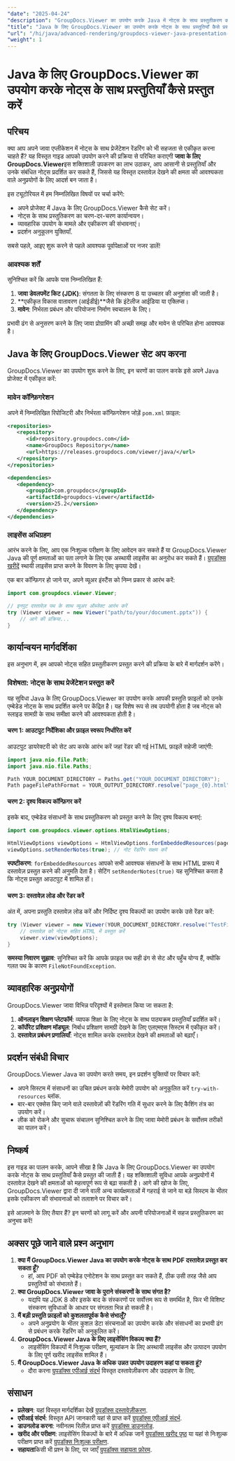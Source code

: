 ```yaml
---
"date": "2025-04-24"
"description": "GroupDocs.Viewer का उपयोग करके Java में नोट्स के साथ प्रस्तुतीकरण को सहजता से प्रस्तुत करने का तरीका जानें। यह मार्गदर्शिका सेटअप, कार्यान्वयन और प्रदर्शन अनुकूलन युक्तियों को कवर करती है।"
"title": "Java के लिए GroupDocs.Viewer का उपयोग करके नोट्स के साथ प्रस्तुतियाँ कैसे प्रस्तुत करें - एक व्यापक गाइड"
"url": "/hi/java/advanced-rendering/groupdocs-viewer-java-presentation-notes-rendering/"
"weight": 1
---
```


# Java के लिए GroupDocs.Viewer का उपयोग करके नोट्स के साथ प्रस्तुतियाँ कैसे प्रस्तुत करें

## परिचय

क्या आप अपने जावा एप्लीकेशन में नोट्स के साथ प्रेजेंटेशन रेंडरिंग को भी सहजता से एकीकृत करना चाहते हैं? यह विस्तृत गाइड आपको उपयोग करने की प्रक्रिया से परिचित कराएगी **जावा के लिए GroupDocs.Viewer**इस शक्तिशाली उपकरण का लाभ उठाकर, आप आसानी से प्रस्तुतियाँ और उनके संबंधित नोट्स प्रदर्शित कर सकते हैं, जिससे यह विस्तृत दस्तावेज़ देखने की क्षमता की आवश्यकता वाले अनुप्रयोगों के लिए आदर्श बन जाता है।

इस ट्यूटोरियल में हम निम्नलिखित विषयों पर चर्चा करेंगे:
- अपने प्रोजेक्ट में Java के लिए GroupDocs.Viewer कैसे सेट करें।
- नोट्स के साथ प्रस्तुतिकरण का चरण-दर-चरण कार्यान्वयन।
- व्यावहारिक उपयोग के मामले और एकीकरण की संभावनाएं।
- प्रदर्शन अनुकूलन युक्तियाँ.

सबसे पहले, आइए शुरू करने से पहले आवश्यक पूर्वापेक्षाओं पर नजर डालें!

### आवश्यक शर्तें

सुनिश्चित करें कि आपके पास निम्नलिखित हैं:
1. **जावा डेवलपमेंट किट (JDK)**: संगतता के लिए संस्करण 8 या उच्चतर की अनुशंसा की जाती है।
2. **एकीकृत विकास वातावरण (आईडीई)**जैसे कि इंटेलीज आईडिया या एक्लिप्स।
3. **मावेन**: निर्भरता प्रबंधन और परियोजना निर्माण स्वचालन के लिए।

प्रभावी ढंग से अनुसरण करने के लिए जावा प्रोग्रामिंग की अच्छी समझ और मावेन से परिचित होना आवश्यक है।

## Java के लिए GroupDocs.Viewer सेट अप करना

GroupDocs.Viewer का उपयोग शुरू करने के लिए, इन चरणों का पालन करके इसे अपने Java प्रोजेक्ट में एकीकृत करें:

### मावेन कॉन्फ़िगरेशन

अपने में निम्नलिखित रिपोजिटरी और निर्भरता कॉन्फ़िगरेशन जोड़ें `pom.xml` फ़ाइल:

```xml
<repositories>
   <repository>
      <id>repository.groupdocs.com</id>
      <name>GroupDocs Repository</name>
      <url>https://releases.groupdocs.com/viewer/java/</url>
   </repository>
</repositories>

<dependencies>
   <dependency>
      <groupId>com.groupdocs</groupId>
      <artifactId>groupdocs-viewer</artifactId>
      <version>25.2</version>
   </dependency>
</dependencies>
```

### लाइसेंस अधिग्रहण

आरंभ करने के लिए, आप एक निःशुल्क परीक्षण के लिए आवेदन कर सकते हैं या GroupDocs.Viewer Java की पूर्ण क्षमताओं का पता लगाने के लिए एक अस्थायी लाइसेंस का अनुरोध कर सकते हैं। [ग्रुपडॉक्स खरीदें](https://purchase.groupdocs.com/buy) स्थायी लाइसेंस प्राप्त करने के विवरण के लिए कृपया देखें।

एक बार कॉन्फ़िगर हो जाने पर, अपने व्यूअर इंस्टैंस को निम्न प्रकार से आरंभ करें:

```java
import com.groupdocs.viewer.Viewer;

// इनपुट दस्तावेज़ पथ के साथ व्यूअर ऑब्जेक्ट आरंभ करें
try (Viewer viewer = new Viewer("path/to/your/document.pptx")) {
    // आगे की प्रक्रिया...
}
```

## कार्यान्वयन मार्गदर्शिका

इस अनुभाग में, हम आपको नोट्स सहित प्रस्तुतीकरण प्रस्तुत करने की प्रक्रिया के बारे में मार्गदर्शन करेंगे।

### विशेषता: नोट्स के साथ प्रेजेंटेशन प्रस्तुत करें

यह सुविधा Java के लिए GroupDocs.Viewer का उपयोग करके आपकी प्रस्तुति फ़ाइलों को उनके एम्बेडेड नोट्स के साथ प्रदर्शित करने पर केंद्रित है। यह विशेष रूप से तब उपयोगी होता है जब नोट्स को स्लाइड सामग्री के साथ समीक्षा करने की आवश्यकता होती है।

#### चरण 1: आउटपुट निर्देशिका और फ़ाइल स्वरूप निर्धारित करें

आउटपुट डायरेक्टरी को सेट अप करके आरंभ करें जहां रेंडर की गई HTML फ़ाइलें सहेजी जाएंगी:

```java
import java.nio.file.Path;
import java.nio.file.Paths;

Path YOUR_DOCUMENT_DIRECTORY = Paths.get("YOUR_DOCUMENT_DIRECTORY");
Path pageFilePathFormat = YOUR_OUTPUT_DIRECTORY.resolve("page_{0}.html");
```

#### चरण 2: दृश्य विकल्प कॉन्फ़िगर करें

इसके बाद, एम्बेडेड संसाधनों के साथ प्रस्तुतिकरण को प्रस्तुत करने के लिए दृश्य विकल्प बनाएं:

```java
import com.groupdocs.viewer.options.HtmlViewOptions;

HtmlViewOptions viewOptions = HtmlViewOptions.forEmbeddedResources(pageFilePathFormat);
viewOptions.setRenderNotes(true); // नोट रेंडरिंग सक्षम करें
```

**स्पष्टीकरण**: `forEmbeddedResources` आपको सभी आवश्यक संसाधनों के साथ HTML प्रारूप में दस्तावेज़ प्रस्तुत करने की अनुमति देता है। सेटिंग `setRenderNotes(true)` यह सुनिश्चित करता है कि नोट्स प्रस्तुत आउटपुट में शामिल हों।

#### चरण 3: दस्तावेज़ लोड और रेंडर करें

अंत में, अपना प्रस्तुति दस्तावेज़ लोड करें और निर्दिष्ट दृश्य विकल्पों का उपयोग करके उसे रेंडर करें:

```java
try (Viewer viewer = new Viewer(YOUR_DOCUMENT_DIRECTORY.resolve("TestFiles.PPTX_WITH_NOTES"))) {
    // दस्तावेज़ को नोट्स सहित HTML में प्रस्तुत करें
    viewer.view(viewOptions);
}
```

**समस्या निवारण सुझाव**: सुनिश्चित करें कि आपके फ़ाइल पथ सही ढंग से सेट और पहुँच योग्य हैं, क्योंकि गलत पथ के कारण `FileNotFoundException`.

## व्यावहारिक अनुप्रयोगों

GroupDocs.Viewer जावा विभिन्न परिदृश्यों में इस्तेमाल किया जा सकता है:
1. **ऑनलाइन शिक्षण प्लेटफॉर्म**: व्यापक शिक्षा के लिए नोट्स के साथ पाठ्यक्रम प्रस्तुतियाँ प्रदर्शित करें।
2. **कॉर्पोरेट प्रशिक्षण मॉड्यूल**: निर्बाध प्रशिक्षण सामग्री देखने के लिए एलएमएस सिस्टम में एकीकृत करें।
3. **दस्तावेज़ प्रबंधन प्रणालियाँ**: नोट्स शामिल करके दस्तावेज़ देखने की क्षमताओं को बढ़ाएँ।

## प्रदर्शन संबंधी विचार

GroupDocs.Viewer Java का उपयोग करते समय, इन प्रदर्शन युक्तियों पर विचार करें:
- अपने सिस्टम में संसाधनों का उचित प्रबंधन करके मेमोरी उपयोग को अनुकूलित करें `try-with-resources` ब्लॉक.
- बार-बार एक्सेस किए जाने वाले दस्तावेज़ों की रेंडरिंग गति में सुधार करने के लिए कैशिंग तंत्र का उपयोग करें।
- लीक को रोकने और सुचारू संचालन सुनिश्चित करने के लिए जावा मेमोरी प्रबंधन के सर्वोत्तम तरीकों का पालन करें।

## निष्कर्ष

इस गाइड का पालन करके, आपने सीखा है कि Java के लिए GroupDocs.Viewer का उपयोग करके नोट्स के साथ प्रस्तुतियाँ कैसे प्रस्तुत की जाती हैं। यह शक्तिशाली सुविधा आपके अनुप्रयोगों में दस्तावेज़ देखने की क्षमताओं को महत्वपूर्ण रूप से बढ़ा सकती है। आगे की खोज के लिए, GroupDocs.Viewer द्वारा दी जाने वाली अन्य कार्यक्षमताओं में गहराई से जाने या बड़े सिस्टम के भीतर इसके एकीकरण की संभावनाओं को तलाशने पर विचार करें।

इसे आज़माने के लिए तैयार हैं? इन चरणों को लागू करें और अपनी परियोजनाओं में सहज प्रस्तुतिकरण का अनुभव करें!

## अक्सर पूछे जाने वाले प्रश्न अनुभाग

1. **क्या मैं GroupDocs.Viewer Java का उपयोग करके नोट्स के साथ PDF दस्तावेज़ प्रस्तुत कर सकता हूँ?**
   - हां, आप PDF को एम्बेडेड एनोटेशन के साथ प्रस्तुत कर सकते हैं, ठीक उसी तरह जैसे आप प्रस्तुतियों को संभालते हैं।
2. **क्या GroupDocs.Viewer जावा के पुराने संस्करणों के साथ संगत है?**
   - यद्यपि यह JDK 8 और इसके बाद के संस्करणों पर सर्वोत्तम रूप से समर्थित है, फिर भी विशिष्ट संस्करण सुविधाओं के आधार पर संगतता भिन्न हो सकती है।
3. **मैं बड़ी प्रस्तुति फ़ाइलों को कुशलतापूर्वक कैसे संभालूँ?**
   - अपने अनुप्रयोग के भीतर कुशल डेटा संरचनाओं का उपयोग करके और संसाधनों का प्रभावी ढंग से प्रबंधन करके रेंडरिंग को अनुकूलित करें।
4. **GroupDocs.Viewer Java के लिए लाइसेंसिंग विकल्प क्या हैं?**
   - लाइसेंसिंग विकल्पों में निःशुल्क परीक्षण, मूल्यांकन के लिए अस्थायी लाइसेंस और उत्पादन उपयोग के लिए पूर्ण खरीद लाइसेंस शामिल हैं।
5. **मैं GroupDocs.Viewer Java के अधिक उन्नत उपयोग उदाहरण कहां पा सकता हूं?**
   - दौरा करना [ग्रुपडॉक्स एपीआई संदर्भ](https://reference.groupdocs.com/viewer/java/) विस्तृत दस्तावेज़ीकरण और उदाहरण के लिए.

## संसाधन
- **प्रलेखन**: यहां विस्तृत मार्गदर्शिका देखें [ग्रुपडॉक्स दस्तावेज़ीकरण](https://docs.groupdocs.com/viewer/java/).
- **एपीआई संदर्भ**: विस्तृत API जानकारी यहां से प्राप्त करें [ग्रुपडॉक्स एपीआई संदर्भ](https://reference.groupdocs.com/viewer/java/).
- **डाउनलोड करना**: नवीनतम रिलीज़ प्राप्त करें [ग्रुपडॉक्स डाउनलोड](https://releases.groupdocs.com/viewer/java/).
- **खरीद और परीक्षण**: लाइसेंसिंग विकल्पों के बारे में अधिक जानें [ग्रुपडॉक्स खरीद पृष्ठ](https://purchase.groupdocs.com/buy) या यहां से निःशुल्क परीक्षण प्राप्त करें [ग्रुपडॉक्स निःशुल्क परीक्षण](https://releases.groupdocs.com/viewer/java/).
- **सहायता**किसी भी प्रश्न के लिए, पर जाएँ [ग्रुपडॉक्स सहायता फ़ोरम](https://forum.groupdocs.com/c/viewer/9).
